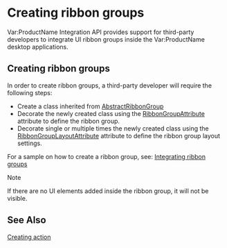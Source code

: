 Creating ribbon groups
====
Var:ProductName Integration API provides support for third-party developers to integrate UI ribbon groups inside the Var:ProductName desktop applications.

Creating ribbon groups
---
In order to create ribbon groups, a third-party developer will require the following steps:

* Create a class inherited from [AbstractRibbonGroup](../../api/integration/Sdl.Desktop.IntegrationApi.AbstractRibbonGroup.yml)
* Decorate the newly created class using the [RibbonGroupAttribute](../../api/integration/Sdl.Desktop.IntegrationApi.Extensions.RibbonGroupAttribute.yml) attribute to define the ribbon group.
* Decorate single or multiple times the newly created class using the [RibbonGroupLayoutAttribute](../../api/integration/Sdl.Desktop.IntegrationApi.Extensions.RibbonGroupLayoutAttribute.yml) attribute to define the ribbon group layout settings.
  
For a sample on how to create a ribbon group, see: [Integrating ribbon groups](integrating_ribbon_groups.md)

> [!NOTE]
> 
> If there are no UI elements added inside the ribbon group, it will not be visible.

See Also
-----
[Creating action](creating_actions.md)
